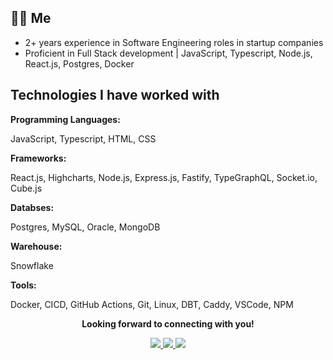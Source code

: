 <h2>👨‍💻 Me</h2>
<ul>
 <li> 
  2+ years experience in Software Engineering roles in startup companies
 </li>
 <li>
  Proficient in Full Stack development | JavaScript, Typescript, Node.js, React.js, Postgres, Docker
 </li>
</ul>

<h2>Technologies I have worked with</h2>
<p>
 <b>Programming Languages:</b>
</p>
<p>
 JavaScript, Typescript, HTML, CSS
</p>
<p>
 <b>Frameworks:</b>
<p>
 React.js, Highcharts, Node.js, Express.js, Fastify, TypeGraphQL, Socket.io, Cube.js
</p>
<p>
 <b>Databses:</b>
<p>
 Postgres, MySQL, Oracle, MongoDB
</p>
<p>
 <b>Warehouse:</b>
<p>
 Snowflake
</p>
<p>
 <b>Tools:</b>
<p>
 Docker, CICD, GitHub Actions, Git, Linux, DBT, Caddy, VSCode, NPM
</p>  
 <div align="center">
 <p>
  <b>Looking forward to connecting with you! </b>
 </p>
 </div>
 <div align="center">
 <a href="https://twitter.com/BiswarupBouri"> <img src="https://img.shields.io/badge/Twitter-1DA1F2?style=for-the-badge&logo=twitter&logoColor=white" /> </a>
 <a href="https://www.linkedin.com/in/biswarup35/"> <img src="https://img.shields.io/badge/LinkedIn-0077B5?style=for-the-badge&logo=linkedin&logoColor=white" /> </a>
 <a href="https://www.showwcase.com/biswarup35"><img src="https://img.shields.io/badge/Showwcase-white?style=for-the-badge&labelColor=000000&logo=showwcase&logoColor=black" /> </a>
 </div>
 
 
